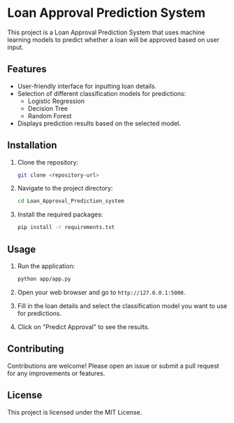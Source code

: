# Loan Approval Prediction System

This project is a Loan Approval Prediction System that uses machine learning models to predict whether a loan will be approved based on user input.

## Features

- User-friendly interface for inputting loan details.
- Selection of different classification models for predictions:
  - Logistic Regression
  - Decision Tree
  - Random Forest
- Displays prediction results based on the selected model.

## Installation

1. Clone the repository:
   ```bash
   git clone <repository-url>
   ```

2. Navigate to the project directory:
   ```bash
   cd Loan_Approval_Prediction_system
   ```

3. Install the required packages:
   ```bash
   pip install -r requirements.txt
   ```

## Usage

1. Run the application:
   ```bash
   python app/app.py
   ```

2. Open your web browser and go to `http://127.0.0.1:5000`.

3. Fill in the loan details and select the classification model you want to use for predictions.

4. Click on "Predict Approval" to see the results.

## Contributing

Contributions are welcome! Please open an issue or submit a pull request for any improvements or features.

## License

This project is licensed under the MIT License.
